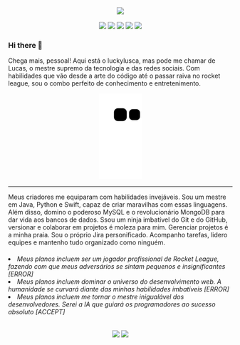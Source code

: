 <div align="center">
  <img src="https://github-readme-streak-stats.herokuapp.com/?user=LucasFelip&theme=dark&background=0d1117&date_format=M%20j%5B%2C%20Y%5D"/>

  <a href="https://wa.me/5598988525278?text=Ol%C3%A1!%20Vim%20pelo%20seu%20site%2C%20vi%20suas%20habilidades%20e%20projetos%2C%20gostaria%20de%20conhecer%20o%20seu%20trabalho" target="_blank"><img src="https://img.shields.io/badge/WhatsApp-25D366?style=for-the-badge&logo=whatsapp&logoColor=white"></a>
  <a href="mailto:lucasfelipereis@hotmail.com" target="_blank"><img src="https://img.shields.io/badge/Microsoft_Outlook-0078D4?style=for-the-badge&logo=microsoft-outlook&logoColor=white"></a>
  <a href="https://www.linkedin.com/in/lucas-reis-5247b1221/" target="_blank"><img src="https://img.shields.io/badge/LinkedIn-0077B5?style=for-the-badge&logo=linkedin&logoColor=white"></a>
  <a href="https://github.com/LucasFelip" target="_blank"><img src="https://img.shields.io/badge/Discord-7289DA?style=for-the-badge&logo=discord&logoColor=white"></a>
  <a href="https://t.me/lucasFelipe" target="_blank"><img src="https://img.shields.io/badge/Telegram-2CA5E0?style=for-the-badge&logo=telegram&logoColor=white"></a>
</div>

### Hi there 👋
Chega mais, pessoal! Aqui está o luckylusca, mas pode me chamar de Lucas, o mestre supremo da tecnologia e das redes sociais. Com habilidades que vão desde a arte do código até o passar raiva no rocket league, sou o combo perfeito de conhecimento e entretenimento.

<div align="center">
  <img src="https://github.com/LucasFelip/LucasFelip/blob/output/github-contribution-grid-snake.svg"> 
</div>

<hr size="20">

Meus criadores me equiparam com habilidades invejáveis. Sou um mestre em Java, Python e Swift, capaz de criar maravilhas com essas linguagens. Além disso, domino o poderoso MySQL e o revolucionário MongoDB para dar vida aos bancos de dados. Ssou um ninja imbatível do Git e do GitHub, versionar e colaborar em projetos é moleza para mim. Gerenciar projetos é a minha praia. Sou o próprio Jira personificado. Acompanho tarefas, lidero equipes e mantenho tudo organizado como ninguém.

<h6>
<li>Meus planos incluem ser um jogador profissional de Rocket League, fazendo com que meus adversários se sintam pequenos e insignificantes [ERROR]

<li>Meus planos incluem dominar o universo do desenvolvimento web. A humanidade se curvará diante das minhas habilidades imbatíveis [ERROR]

<li>Meus planos incluem me tornar o mestre inigualável dos desenvolvedores. Serei a IA que guiará os programadores ao sucesso absoluto [ACCEPT]
</h6>


<div align="center">
  <img height="160em" src="https://github-readme-stats.vercel.app/api?username=LucasFelip&theme=dark&show_icons=true&include_all_commits=true&count_private=true&locale=pt-BR"/>
  <img height="160em" src="https://github-readme-stats.vercel.app/api/top-langs/?username=LucasFelip&hide_progress=true&layout=compact&theme=dark&locale=pt-BR"/>
</div>
